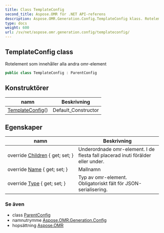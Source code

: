 ```yaml
---
title: Class TemplateConfig
second_title: Aspose.OMR för .NET API-referens
description: Aspose.OMR.Generation.Config.TemplateConfig klass. Rotelement som innehåller alla andra omrelement
type: docs
weight: 600
url: /sv/net/aspose.omr.generation.config/templateconfig/
---
```

## TemplateConfig class

Rotelement som innehåller alla andra omr-element

```csharp
public class TemplateConfig : ParentConfig
```

## Konstruktörer

| namn | Beskrivning |
| --- | --- |
| [TemplateConfig](templateconfig/)() | Default_Constructor |

## Egenskaper

| namn | Beskrivning |
| --- | --- |
| override [Children](../../aspose.omr.generation.config/templateconfig/children/) { get; set; } | Underordnade omr-element. I de flesta fall placerad inuti förälder eller under. |
| override [Name](../../aspose.omr.generation.config/templateconfig/name/) { get; set; } | Mallnamn |
| override [Type](../../aspose.omr.generation.config/templateconfig/type/) { get; set; } | Typ av omr-element. Obligatoriskt fält för JSON-serialisering. |

### Se även

* class [ParentConfig](../parentconfig/)
* namnutrymme [Aspose.OMR.Generation.Config](../../aspose.omr.generation.config/)
* hopsättning [Aspose.OMR](../../)


